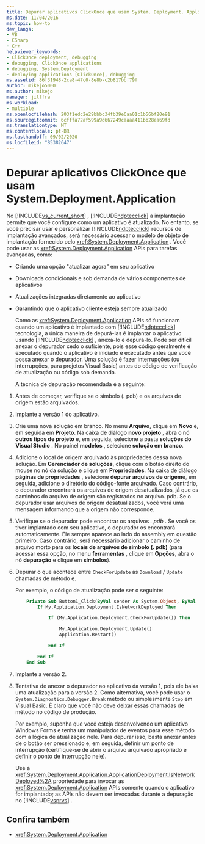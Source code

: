 ```yaml
---
title: Depurar aplicativos ClickOnce que usam System. Deployment. Application
ms.date: 11/04/2016
ms.topic: how-to
dev_langs:
- VB
- CSharp
- C++
helpviewer_keywords:
- ClickOnce deployment, debugging
- debugging, ClickOnce applications
- debugging, System.Deployment
- deploying applications [ClickOnce], debugging
ms.assetid: 86f31948-2ca8-47c0-8e8b-c2b817bbf79f
author: mikejo5000
ms.author: mikejo
manager: jillfra
ms.workload:
- multiple
ms.openlocfilehash: 203f1edc2e29bbbc34fb39e6aa01c1b56bf20e91
ms.sourcegitcommit: 6cfffa72af599a9d667249caaaa411bb28ea69fd
ms.translationtype: MT
ms.contentlocale: pt-BR
ms.lasthandoff: 09/02/2020
ms.locfileid: "85382647"
---
```

# <a name="debug-clickonce-applications-that-use-systemdeploymentapplication"></a>Depurar aplicativos ClickOnce que usam System.Deployment.Application
No [!INCLUDE[vs_current_short](../code-quality/includes/vs_current_short_md.md)] , [!INCLUDE[ndptecclick](../deployment/includes/ndptecclick_md.md)] a implantação permite que você configure como um aplicativo é atualizado. No entanto, se você precisar usar e personalizar [!INCLUDE[ndptecclick](../deployment/includes/ndptecclick_md.md)] recursos de implantação avançados, será necessário acessar o modelo de objeto de implantação fornecido pelo <xref:System.Deployment.Application> . Você pode usar as <xref:System.Deployment.Application> APIs para tarefas avançadas, como:

- Criando uma opção "atualizar agora" em seu aplicativo

- Downloads condicionais e sob demanda de vários componentes de aplicativos

- Atualizações integradas diretamente ao aplicativo

- Garantindo que o aplicativo cliente esteja sempre atualizado

  Como as <xref:System.Deployment.Application> APIs só funcionam quando um aplicativo é implantado com [!INCLUDE[ndptecclick](../deployment/includes/ndptecclick_md.md)] tecnologia, a única maneira de depurá-las é implantar o aplicativo usando [!INCLUDE[ndptecclick](../deployment/includes/ndptecclick_md.md)] , anexá-lo e depurá-lo. Pode ser difícil anexar o depurador cedo o suficiente, pois esse código geralmente é executado quando o aplicativo é iniciado e executado antes que você possa anexar o depurador. Uma solução é fazer interrupções (ou interrupções, para projetos Visual Basic) antes do código de verificação de atualização ou código sob demanda.

  A técnica de depuração recomendada é a seguinte:

1. Antes de começar, verifique se o símbolo (. pdb) e os arquivos de origem estão arquivados.

2. Implante a versão 1 do aplicativo.

3. Crie uma nova solução em branco. No menu **Arquivo**, clique em **Novo** e, em seguida em **Projeto**. Na caixa de diálogo **novo projeto** , abra o nó **outros tipos de projeto** e, em seguida, selecione a pasta **soluções do Visual Studio** . No painel **modelos** , selecione **solução em branco**.

4. Adicione o local de origem arquivado às propriedades dessa nova solução. Em **Gerenciador de soluções**, clique com o botão direito do mouse no nó da solução e clique em **Propriedades**. Na caixa de diálogo **páginas de propriedades** , selecione **depurar arquivos de origem**e, em seguida, adicione o diretório do código-fonte arquivado. Caso contrário, o depurador encontrará os arquivos de origem desatualizados, já que os caminhos do arquivo de origem são registrados no arquivo. pdb. Se o depurador usar arquivos de origem desatualizados, você verá uma mensagem informando que a origem não corresponde.

5. Verifique se o depurador pode encontrar os arquivos *. pdb* . Se você os tiver implantado com seu aplicativo, o depurador os encontrará automaticamente. Ele sempre aparece ao lado do assembly em questão primeiro. Caso contrário, será necessário adicionar o caminho de arquivo morto para os **locais de arquivos de símbolo (. pdb)** (para acessar essa opção, no menu **ferramentas** , clique em **Opções**, abra o nó **depuração** e clique em **símbolos**).

6. Depurar o que acontece entre `CheckForUpdate` as `Download` / `Update` chamadas de método e.

    Por exemplo, o código de atualização pode ser o seguinte:

   ```vb
       Private Sub Button1_Click(ByVal sender As System.Object, ByVal e As System.EventArgs) Handles Button1.Click
           If My.Application.Deployment.IsNetworkDeployed Then

               If (My.Application.Deployment.CheckForUpdate()) Then

                   My.Application.Deployment.Update()
                   Application.Restart()

               End If

           End If
       End Sub
   ```

7. Implante a versão 2.

8. Tentativa de anexar o depurador ao aplicativo da versão 1, pois ele baixa uma atualização para a versão 2. Como alternativa, você pode usar o `System.Diagnostics.Debugger.Break` método ou simplesmente `Stop` em Visual Basic. É claro que você não deve deixar essas chamadas de método no código de produção.

    Por exemplo, suponha que você esteja desenvolvendo um aplicativo Windows Forms e tenha um manipulador de eventos para esse método com a lógica de atualização nele. Para depurar isso, basta anexar antes de o botão ser pressionado e, em seguida, definir um ponto de interrupção (certifique-se de abrir o arquivo arquivado apropriado e definir o ponto de interrupção nele).

   Use a <xref:System.Deployment.Application.ApplicationDeployment.IsNetworkDeployed%2A> propriedade para invocar as <xref:System.Deployment.Application> APIs somente quando o aplicativo for implantado; as APIs não devem ser invocadas durante a depuração no [!INCLUDE[vsprvs](../code-quality/includes/vsprvs_md.md)] .

## <a name="see-also"></a>Confira também
- <xref:System.Deployment.Application>